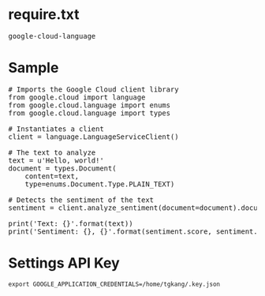 # require.txt
<PRE>
google-cloud-language
</PRE>
# Sample
<PRE>
# Imports the Google Cloud client library
from google.cloud import language
from google.cloud.language import enums
from google.cloud.language import types

# Instantiates a client
client = language.LanguageServiceClient()

# The text to analyze
text = u'Hello, world!'
document = types.Document(
    content=text,
    type=enums.Document.Type.PLAIN_TEXT)

# Detects the sentiment of the text
sentiment = client.analyze_sentiment(document=document).document_sentiment

print('Text: {}'.format(text))
print('Sentiment: {}, {}'.format(sentiment.score, sentiment.magnitude))
</PRE>

# Settings API Key 
```
export GOOGLE_APPLICATION_CREDENTIALS=/home/tgkang/.key.json 
```
